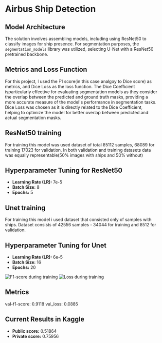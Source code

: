 # Airbus Ship Detection

## Model Architecture
The solution involves assembling models, including using ResNet50 to classify images for ship presence. For segmentation purposes, the `segmentation_models` library was utilized, selecting U-Net with a ResNet50 pretrained backbone.

## Metrics and Loss Function
For this project, I used the F1 score(in this case analgoy to Dice score) as metrics, and Dice Loss as the loss function. The Dice Coefficient isparticularly effective for evaluating segmentation models as they consider the overlap between the predicted and ground truth masks, providing a more accurate measure of the model's performance in segmentation tasks. Dice Loss was chosen as it is directly related to the Dice Coefficient, helping to optimize the model for better overlap between predicted and actual segmentation masks.

## ResNet50 training
For training this model was used dataset of total 85112 samples, 68089 for training 17023 for validation.
In both validation and training datasets data was equally representable(50% images with ships and 50% without)

## Hyperparameter Tuning for ResNet50
- **Learning Rate (LR):** 7e-5
- **Batch Size:** 8
- **Epochs:** 5

## Unet training
For training this model i used dataset that consisted only of samples with ships. Dataset consists of 42556 samples - 34044 for training and 8512 for validation.

## Hyperparameter Tuning for Unet
- **Learning Rate (LR):** 6e-5
- **Batch Size:** 16
- **Epochs:** 20

![F1-score during training](f1.png)
![Loss during training](loss.png)

## Metrics
val-f1-score: 0.9118
val_loss: 0.0885

## Current Results in Kaggle
- **Public score:** 0.51864
- **Private score:** 0.75956